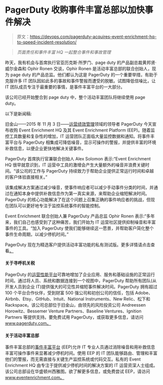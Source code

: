 # PagerDuty 收购事件丰富总部以加快事件解决

> 原文：<https://devops.com/pagerduty-acquires-event-enrichment-hq-to-speed-incident-resolution/>

> *页面责任和事件丰富 HQ 一起整合事件和事故管理*

昨天，我有机会与首席执行官亚历克斯·所罗门、page duty 的产品副总裁黄邦贤·威尔金森和 Ophir Ronen 交谈，Ophir Ronen 是活动丰富总部的联合创始人，现为 page duty 的产品总监。他们都认为这是 PagerDuty 的一个重要举措，有助于克服许多 IT 团队因如此多的事故和事件警报而遭受的脱敏。试图降低信噪比，让 IT 团队成员专注于最重要的事情，是事件丰富平台的一大部分。

该公司已经开始整合到 page duty 中，整个活动丰富团队将继续使用 page duty。

以下是新闻稿:

旧金山——2015 年 11 月 3 日——[运营绩效管理](http://t.sidekickopen26.com/e1t/c/5/f18dQhb0S7lC8dDMPbW2n0x6l2B9nMJW7t5XYg3N1vwHW2zGChn4Xr83dVRJgRK56dRqhf6QrR8802?t=http%3A%2F%2Fwww.pagerduty.com%2F%3Futm_source%3Dpressrelease%26utm_medium%3Dreferral%26utm_campaign%3D092915-userreporting&si=6678322151161856&pi=d84ce8f9-b04d-4b57-b611-def0a561d3eb)领域的领导者 PagerDuty 今天宣布收购 Event Enrichment HQ 及其 Event Enrichment Platform (EEP)。随着监控工具数量和复杂性的增加，IT 运营团队正面临大量监控数据和通知。将事件丰富平台与 PagerDuty 相集成可降低噪音，显示可操作的警报，并提供丰富的环境补救信息，以便企业更快地解决关键事件。

PagerDuty 首席执行官兼联合创始人 Alex Solomon 表示:“Event Enrichment HQ 很早就意识到，IT 运营中工具的激增会产生大量额外的噪音并浪费关键时间。“该公司的工作与 PagerDuty 持续致力于帮助企业提供正常运行时间和卓越的客户体验直接相关。”

该集成解决方案通过减少噪音，使事件响应者可以减少手动事件分类的时间，并通过在通知本身中提供补救信息作为第一真实来源，来帮助企业缩短解决时间。PagerDuty 的核心功能解决了在这个问题上召集正确的事件响应者的挑战，但现在团队可以更好地专注于监控系统事件的智能控制。

Event Enrichment 联合创始人兼 PagerDuty 产品总监 Ophir Ronen 表示:“多年来，我们自己也感受到了这种痛苦，我们开始为 IT 运营社区提供抑制噪音和丰富事件的工具。“加入 PagerDuty 使我们能够继续这一愿景，并帮助客户简化整个事件生命周期，以减少停机时间。”

PagerDuty 现在为精选客户提供活动丰富功能的私有测试版。更多详情请点击查看[。](http://t.sidekickopen26.com/e1t/c/5/f18dQhb0S7lC8dDMPbW2n0x6l2B9nMJW7t5XYg3N1vwHW2zGChn4Xr83dVRJgRK56dRqhf6QrR8802?t=https%3A%2F%2Fwww.pagerduty.com%2Fblog%2Fevent-enrichment-pagerduty-cuts-alert-fatigue%2F&si=6678322151161856&pi=d84ce8f9-b04d-4b57-b611-def0a561d3eb)

#### 关于寻呼机关税

PagerDuty 的[运营性能平台](http://t.sidekickopen26.com/e1t/c/5/f18dQhb0S7lC8dDMPbW2n0x6l2B9nMJW7t5XYg3N1vwHW2zGChn4Xr83dVRJgRK56dRqhf6QrR8802?t=http%3A%2F%2Fwww.pagerduty.com%2F%3Futm_source%3Dpressrelease%26utm_medium%3Dreferral%26utm_campaign%3D092915-userreporting&si=6678322151161856&pi=d84ce8f9-b04d-4b57-b611-def0a561d3eb)可靠地增加了企业应用、服务和基础设施的正常运行时间。通过将人员、系统和数据连接到一个视图中，PagerDuty 帮助所有团队(从开发人员到企业 IT)提供强大的可见性并缩短事件解决时间。PagerDuty 拥有超过 100 个平台合作伙伴，受到财富 500 强公司和初创公司的信任，包括 Adobe、Airbnb、Etsy、GitHub、Intuit、National Instruments、New Relic、松下和 Rackspace。该公司总部位于旧金山，由领先的风险投资公司 Andreessen Horowitz、Bessemer Venture Partners、Baseline Ventures、Ignition Partners 等提供支持。要免费试用 PagerDuty，或获取更多信息，请访问 www.pagerduty.com。

#### 关于活动丰富总部

事件丰富总部的[事件丰富平台](http://t.sidekickopen26.com/e1t/c/5/f18dQhb0S7lC8dDMPbW2n0x6l2B9nMJW7t5XYg3N1vwHW2zGChn4Xr83dVRJgRK56dRqhf6QrR8802?t=https%3A%2F%2Fwww.eventenrichment.com%2F&si=6678322151161856&pi=d84ce8f9-b04d-4b57-b611-def0a561d3eb) (EEP)允许 IT 专业人员通过消除噪音和用补救信息丰富可操作事件来显著减少停机时间。使用 EEP 的 IT 团队能够路由、管理和丰富他们的警报，而无需直接与关键生产监控系统或代码交互。私有的 Event Enrichment HQ 由专注于提供减少停机时间的解决方案的 IT 运营资深人士组成。该公司总部设在华盛顿州西雅图。欲了解更多信息，或免费尝试 EEP，请访问 www.eventenrichment.com。